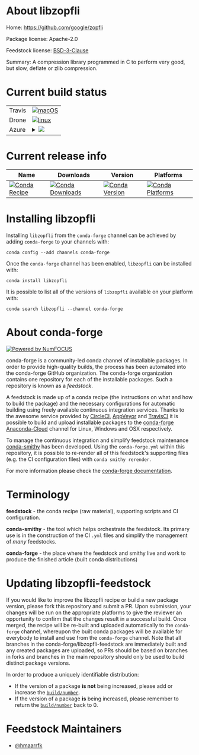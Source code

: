 About libzopfli
===============

Home: https://github.com/google/zopfli

Package license: Apache-2.0

Feedstock license: [BSD-3-Clause](https://github.com/conda-forge/libzopfli-feedstock/blob/master/LICENSE.txt)

Summary: A compression library programmed in C to perform very good, but slow, deflate or zlib compression.

Current build status
====================


<table><tr>
    <td>Travis</td>
    <td>
      <a href="https://travis-ci.com/conda-forge/libzopfli-feedstock">
        <img alt="macOS" src="https://img.shields.io/travis/com/conda-forge/libzopfli-feedstock/master.svg?label=macOS">
      </a>
    </td>
  </tr><tr>
    <td>Drone</td>
    <td>
      <a href="https://cloud.drone.io/conda-forge/libzopfli-feedstock">
        <img alt="linux" src="https://img.shields.io/drone/build/conda-forge/libzopfli-feedstock/master.svg?label=Linux">
      </a>
    </td>
  </tr>
    
  <tr>
    <td>Azure</td>
    <td>
      <details>
        <summary>
          <a href="https://dev.azure.com/conda-forge/feedstock-builds/_build/latest?definitionId=9865&branchName=master">
            <img src="https://dev.azure.com/conda-forge/feedstock-builds/_apis/build/status/libzopfli-feedstock?branchName=master">
          </a>
        </summary>
        <table>
          <thead><tr><th>Variant</th><th>Status</th></tr></thead>
          <tbody><tr>
              <td>linux_64</td>
              <td>
                <a href="https://dev.azure.com/conda-forge/feedstock-builds/_build/latest?definitionId=9865&branchName=master">
                  <img src="https://dev.azure.com/conda-forge/feedstock-builds/_apis/build/status/libzopfli-feedstock?branchName=master&jobName=linux&configuration=linux_64_" alt="variant">
                </a>
              </td>
            </tr><tr>
              <td>linux_aarch64</td>
              <td>
                <a href="https://dev.azure.com/conda-forge/feedstock-builds/_build/latest?definitionId=9865&branchName=master">
                  <img src="https://dev.azure.com/conda-forge/feedstock-builds/_apis/build/status/libzopfli-feedstock?branchName=master&jobName=linux&configuration=linux_aarch64_" alt="variant">
                </a>
              </td>
            </tr><tr>
              <td>linux_ppc64le</td>
              <td>
                <a href="https://dev.azure.com/conda-forge/feedstock-builds/_build/latest?definitionId=9865&branchName=master">
                  <img src="https://dev.azure.com/conda-forge/feedstock-builds/_apis/build/status/libzopfli-feedstock?branchName=master&jobName=linux&configuration=linux_ppc64le_" alt="variant">
                </a>
              </td>
            </tr><tr>
              <td>osx_64</td>
              <td>
                <a href="https://dev.azure.com/conda-forge/feedstock-builds/_build/latest?definitionId=9865&branchName=master">
                  <img src="https://dev.azure.com/conda-forge/feedstock-builds/_apis/build/status/libzopfli-feedstock?branchName=master&jobName=osx&configuration=osx_64_" alt="variant">
                </a>
              </td>
            </tr><tr>
              <td>osx_arm64</td>
              <td>
                <a href="https://dev.azure.com/conda-forge/feedstock-builds/_build/latest?definitionId=9865&branchName=master">
                  <img src="https://dev.azure.com/conda-forge/feedstock-builds/_apis/build/status/libzopfli-feedstock?branchName=master&jobName=osx&configuration=osx_arm64_" alt="variant">
                </a>
              </td>
            </tr><tr>
              <td>win_64</td>
              <td>
                <a href="https://dev.azure.com/conda-forge/feedstock-builds/_build/latest?definitionId=9865&branchName=master">
                  <img src="https://dev.azure.com/conda-forge/feedstock-builds/_apis/build/status/libzopfli-feedstock?branchName=master&jobName=win&configuration=win_64_" alt="variant">
                </a>
              </td>
            </tr>
          </tbody>
        </table>
      </details>
    </td>
  </tr>
</table>

Current release info
====================

| Name | Downloads | Version | Platforms |
| --- | --- | --- | --- |
| [![Conda Recipe](https://img.shields.io/badge/recipe-libzopfli-green.svg)](https://anaconda.org/conda-forge/libzopfli) | [![Conda Downloads](https://img.shields.io/conda/dn/conda-forge/libzopfli.svg)](https://anaconda.org/conda-forge/libzopfli) | [![Conda Version](https://img.shields.io/conda/vn/conda-forge/libzopfli.svg)](https://anaconda.org/conda-forge/libzopfli) | [![Conda Platforms](https://img.shields.io/conda/pn/conda-forge/libzopfli.svg)](https://anaconda.org/conda-forge/libzopfli) |

Installing libzopfli
====================

Installing `libzopfli` from the `conda-forge` channel can be achieved by adding `conda-forge` to your channels with:

```
conda config --add channels conda-forge
```

Once the `conda-forge` channel has been enabled, `libzopfli` can be installed with:

```
conda install libzopfli
```

It is possible to list all of the versions of `libzopfli` available on your platform with:

```
conda search libzopfli --channel conda-forge
```


About conda-forge
=================

[![Powered by NumFOCUS](https://img.shields.io/badge/powered%20by-NumFOCUS-orange.svg?style=flat&colorA=E1523D&colorB=007D8A)](http://numfocus.org)

conda-forge is a community-led conda channel of installable packages.
In order to provide high-quality builds, the process has been automated into the
conda-forge GitHub organization. The conda-forge organization contains one repository
for each of the installable packages. Such a repository is known as a *feedstock*.

A feedstock is made up of a conda recipe (the instructions on what and how to build
the package) and the necessary configurations for automatic building using freely
available continuous integration services. Thanks to the awesome service provided by
[CircleCI](https://circleci.com/), [AppVeyor](https://www.appveyor.com/)
and [TravisCI](https://travis-ci.com/) it is possible to build and upload installable
packages to the [conda-forge](https://anaconda.org/conda-forge)
[Anaconda-Cloud](https://anaconda.org/) channel for Linux, Windows and OSX respectively.

To manage the continuous integration and simplify feedstock maintenance
[conda-smithy](https://github.com/conda-forge/conda-smithy) has been developed.
Using the ``conda-forge.yml`` within this repository, it is possible to re-render all of
this feedstock's supporting files (e.g. the CI configuration files) with ``conda smithy rerender``.

For more information please check the [conda-forge documentation](https://conda-forge.org/docs/).

Terminology
===========

**feedstock** - the conda recipe (raw material), supporting scripts and CI configuration.

**conda-smithy** - the tool which helps orchestrate the feedstock.
                   Its primary use is in the construction of the CI ``.yml`` files
                   and simplify the management of *many* feedstocks.

**conda-forge** - the place where the feedstock and smithy live and work to
                  produce the finished article (built conda distributions)


Updating libzopfli-feedstock
============================

If you would like to improve the libzopfli recipe or build a new
package version, please fork this repository and submit a PR. Upon submission,
your changes will be run on the appropriate platforms to give the reviewer an
opportunity to confirm that the changes result in a successful build. Once
merged, the recipe will be re-built and uploaded automatically to the
`conda-forge` channel, whereupon the built conda packages will be available for
everybody to install and use from the `conda-forge` channel.
Note that all branches in the conda-forge/libzopfli-feedstock are
immediately built and any created packages are uploaded, so PRs should be based
on branches in forks and branches in the main repository should only be used to
build distinct package versions.

In order to produce a uniquely identifiable distribution:
 * If the version of a package **is not** being increased, please add or increase
   the [``build/number``](https://conda.io/docs/user-guide/tasks/build-packages/define-metadata.html#build-number-and-string).
 * If the version of a package **is** being increased, please remember to return
   the [``build/number``](https://conda.io/docs/user-guide/tasks/build-packages/define-metadata.html#build-number-and-string)
   back to 0.

Feedstock Maintainers
=====================

* [@hmaarrfk](https://github.com/hmaarrfk/)

